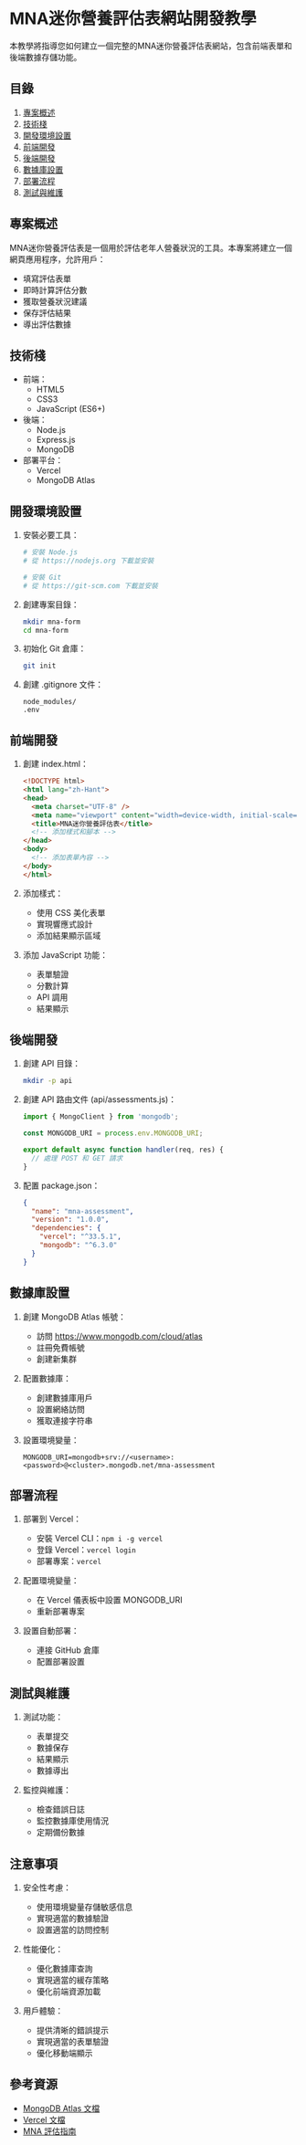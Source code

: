 # MNA迷你營養評估表網站開發教學

本教學將指導您如何建立一個完整的MNA迷你營養評估表網站，包含前端表單和後端數據存儲功能。

## 目錄
1. [專案概述](#專案概述)
2. [技術棧](#技術棧)
3. [開發環境設置](#開發環境設置)
4. [前端開發](#前端開發)
5. [後端開發](#後端開發)
6. [數據庫設置](#數據庫設置)
7. [部署流程](#部署流程)
8. [測試與維護](#測試與維護)

## 專案概述

MNA迷你營養評估表是一個用於評估老年人營養狀況的工具。本專案將建立一個網頁應用程序，允許用戶：
- 填寫評估表單
- 即時計算評估分數
- 獲取營養狀況建議
- 保存評估結果
- 導出評估數據

## 技術棧

- 前端：
  - HTML5
  - CSS3
  - JavaScript (ES6+)
- 後端：
  - Node.js
  - Express.js
  - MongoDB
- 部署平台：
  - Vercel
  - MongoDB Atlas

## 開發環境設置

1. 安裝必要工具：
   ```bash
   # 安裝 Node.js
   # 從 https://nodejs.org 下載並安裝

   # 安裝 Git
   # 從 https://git-scm.com 下載並安裝
   ```

2. 創建專案目錄：
   ```bash
   mkdir mna-form
   cd mna-form
   ```

3. 初始化 Git 倉庫：
   ```bash
   git init
   ```

4. 創建 .gitignore 文件：
   ```
   node_modules/
   .env
   ```

## 前端開發

1. 創建 index.html：
   ```html
   <!DOCTYPE html>
   <html lang="zh-Hant">
   <head>
     <meta charset="UTF-8" />
     <meta name="viewport" content="width=device-width, initial-scale=1.0" />
     <title>MNA迷你營養評估表</title>
     <!-- 添加樣式和腳本 -->
   </head>
   <body>
     <!-- 添加表單內容 -->
   </body>
   </html>
   ```

2. 添加樣式：
   - 使用 CSS 美化表單
   - 實現響應式設計
   - 添加結果顯示區域

3. 添加 JavaScript 功能：
   - 表單驗證
   - 分數計算
   - API 調用
   - 結果顯示

## 後端開發

1. 創建 API 目錄：
   ```bash
   mkdir -p api
   ```

2. 創建 API 路由文件 (api/assessments.js)：
   ```javascript
   import { MongoClient } from 'mongodb';

   const MONGODB_URI = process.env.MONGODB_URI;

   export default async function handler(req, res) {
     // 處理 POST 和 GET 請求
   }
   ```

3. 配置 package.json：
   ```json
   {
     "name": "mna-assessment",
     "version": "1.0.0",
     "dependencies": {
       "vercel": "^33.5.1",
       "mongodb": "^6.3.0"
     }
   }
   ```

## 數據庫設置

1. 創建 MongoDB Atlas 帳號：
   - 訪問 https://www.mongodb.com/cloud/atlas
   - 註冊免費帳號
   - 創建新集群

2. 配置數據庫：
   - 創建數據庫用戶
   - 設置網絡訪問
   - 獲取連接字符串

3. 設置環境變量：
   ```
   MONGODB_URI=mongodb+srv://<username>:<password>@<cluster>.mongodb.net/mna-assessment
   ```

## 部署流程

1. 部署到 Vercel：
   - 安裝 Vercel CLI：`npm i -g vercel`
   - 登錄 Vercel：`vercel login`
   - 部署專案：`vercel`

2. 配置環境變量：
   - 在 Vercel 儀表板中設置 MONGODB_URI
   - 重新部署專案

3. 設置自動部署：
   - 連接 GitHub 倉庫
   - 配置部署設置

## 測試與維護

1. 測試功能：
   - 表單提交
   - 數據保存
   - 結果顯示
   - 數據導出

2. 監控與維護：
   - 檢查錯誤日誌
   - 監控數據庫使用情況
   - 定期備份數據

## 注意事項

1. 安全性考慮：
   - 使用環境變量存儲敏感信息
   - 實現適當的數據驗證
   - 設置適當的訪問控制

2. 性能優化：
   - 優化數據庫查詢
   - 實現適當的緩存策略
   - 優化前端資源加載

3. 用戶體驗：
   - 提供清晰的錯誤提示
   - 實現適當的表單驗證
   - 優化移動端顯示

## 參考資源

- [MongoDB Atlas 文檔](https://docs.atlas.mongodb.com/)
- [Vercel 文檔](https://vercel.com/docs)
- [MNA 評估指南](https://www.mna-elderly.com/) 